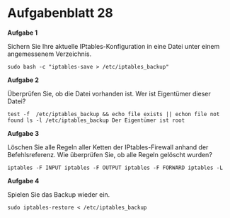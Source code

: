 # Aufgabenblatt 28

**Aufgabe 1**

Sichern Sie Ihre aktuelle IPtables-Konfiguration in eine Datei unter einem angemessenem Verzeichnis.

`sudo bash -c "iptables-save > /etc/iptables_backup"`

**Aufgabe 2**

Überprüfen Sie, ob die Datei vorhanden ist. Wer ist Eigentümer dieser Datei?

`test -f  /etc/iptables_backup && echo file exists || echon file not found
 ls -l /etc/iptables_backup
Der Eigentümer ist root`


**Aufgabe 3**

Löschen Sie alle Regeln aller Ketten der IPtables-Firewall anhand der Befehlsreferenz. Wie überprüfen Sie, ob alle Regeln gelöscht wurden?

`iptables -F INPUT
iptables -F OUTPUT
iptables -F FORWARD
iptables -L`


**Aufgabe 4**

Spielen Sie das Backup wieder ein. 

`sudo iptables-restore < /etc/iptables_backup `
